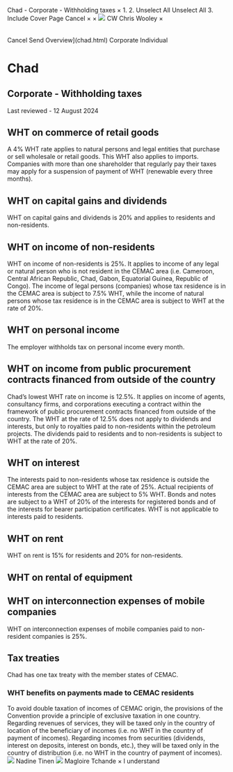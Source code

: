 Chad - Corporate - Withholding taxes
×
1.
2.
Unselect All
Unselect All
3.
Include Cover Page
Cancel
×
×
![](-/media/world-wide-tax-summaries/attachments/global---chris-wooley.ashx%3Frev=ac5e5f3223b34096b1afc2a6009c7320&revision=ac5e5f32-23b3-4096-b1af-c2a6009c7320&hash=859B7ADC84DC2CBEC9760E9E6EE7DE6D0A8BFCDF)
CW
Chris Wooley
×
######
Cancel
Send
Overview](chad.html)
Corporate
Individual
# Chad
## Corporate - Withholding taxes
Last reviewed - 12 August 2024
## WHT on commerce of retail goods
A 4% WHT rate applies to natural persons and legal entities that purchase or sell wholesale or retail goods. This WHT also applies to imports.
Companies with more than one shareholder that regularly pay their taxes may apply for a suspension of payment of WHT (renewable every three months).
## WHT on capital gains and dividends
WHT on capital gains and dividends is 20% and applies to residents and non-residents.
## WHT on income of non-residents
WHT on income of non-residents is 25%. It applies to income of any legal or natural person who is not resident in the CEMAC area (i.e. Cameroon, Central African Republic, Chad, Gabon, Equatorial Guinea, Republic of Congo).
The income of legal persons (companies) whose tax residence is in the CEMAC area is subject to 7.5% WHT, while the income of natural persons whose tax residence is in the CEMAC area is subject to WHT at the rate of 20%.
## WHT on personal income
The employer withholds tax on personal income every month.
## WHT on income from public procurement contracts financed from outside of the country
Chad’s lowest WHT rate on income is 12.5%. It applies on income of agents, consultancy firms, and corporations executing a contract within the framework of public procurement contracts financed from outside of the country.
The WHT at the rate of 12.5% does not apply to dividends and interests, but only to royalties paid to non-residents within the petroleum projects.
The dividends paid to residents and to non-residents is subject to WHT at the rate of 20%.
## WHT on interest
The interests paid to non-residents whose tax residence is outside the CEMAC area are subject to WHT at the rate of 25%.
Actual recipients of interests from the CEMAC area are subject to 5% WHT.
Bonds and notes are subject to a WHT of 20% of the interests for registered bonds and of the interests for bearer participation certificates.
WHT is not applicable to interests paid to residents.
## WHT on rent
WHT on rent is 15% for residents and 20% for non-residents.
## WHT on rental of equipment
## WHT on interconnection expenses of mobile companies
WHT on interconnection expenses of mobile companies paid to non-resident companies is 25%.
## Tax treaties
Chad has one tax treaty with the member states of CEMAC.
### WHT benefits on payments made to CEMAC residents
To avoid double taxation of incomes of CEMAC origin, the provisions of the Convention provide a principle of exclusive taxation in one country.
Regarding revenues of services, they will be taxed only in the country of location of the beneficiary of incomes (i.e. no WHT in the country of payment of incomes).
Regarding incomes from securities (dividends, interest on deposits, interest on bonds, etc.), they will be taxed only in the country of distribution (i.e. no WHT in the country of payment of incomes).
![](-/media/world-wide-tax-summaries/attachments/chad---nadine-tinen.ashx%3Frev=69fd294436884bc4b9c1391c0db02075&revision=69fd2944-3688-4bc4-b9c1-391c0db02075&hash=AEADCE6257456107D761E6E182C043DBA660E12D)
Nadine Tinen
![](-/media/world-wide-tax-summaries/chadmagloire-tchandechad--magloire-tchandepng20221103081237186.ashx%3Frev=87b35679424a41619133f979cee6c1c9&revision=87b35679-424a-4161-9133-f979cee6c1c9&hash=54D3D2B27044D503E7971A0A9D3AD9D0E02EF475)
Magloire Tchande
×
I understand